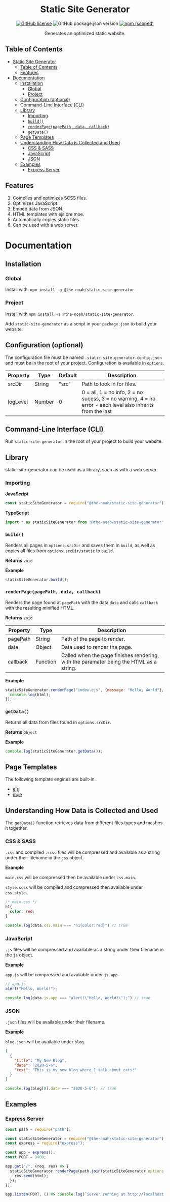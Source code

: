 <div align="center">

# Static Site Generator

[![GitHub license](https://img.shields.io/github/license/The-Noah/static-site-generator.svg)](https://github.com/The-Noah/static-site-generator/blob/master/LICENSE)
![GitHub package.json version](https://img.shields.io/github/package-json/v/The-Noah/static-site-generator)
[![npm (scoped)](https://img.shields.io/npm/v/@the-noah/static-site-generator)](https://www.npmjs.com/package/@the-noah/static-site-generator)

Generates an optimized static website.

</div>

## Table of Contents

- [Static Site Generator](#static-site-generator)
  - [Table of Contents](#table-of-contents)
  - [Features](#features)
- [Documentation](#documentation)
  - [Installation](#installation)
    - [Global](#global)
    - [Project](#project)
  - [Configuration (optional)](#configuration-optional)
  - [Command-Line Interface (CLI)](#command-line-interface-cli)
  - [Library](#library)
    - [Importing](#importing)
    - [`build()`](#build)
    - [`renderPage(pagePath, data, callback)`](#renderpagepagepath-data-callback)
    - [`getData()`](#getdata)
  - [Page Templates](#page-templates)
  - [Understanding How Data is Collected and Used](#understanding-how-data-is-collected-and-used)
    - [CSS & SASS](#css--sass)
    - [JavaScript](#javascript)
    - [JSON](#json)
  - [Examples](#examples)
    - [Express Server](#express-server)

## Features

1. Compiles and optimizes SCSS files.
2. Optimizes JavaScript.
3. Embed data from JSON.
4. HTML templates with ejs ore moe.
5. Automatically copies static files.
6. Can be used with a web server.

# Documentation

## Installation

### Global

Install with: `npm install -g @the-noah/static-site-generator`

### Project

Install with `npm install -s @the-noah/static-site-generator`.

Add `static-site-generator` as a script in your `package.json` to build your website.

## Configuration (optional)

The configuration file must be named `.static-site-generator.config.json` and must be in the root of your project. Configuration is available in `options`.

| Property | Type   | Default | Description |
| -------- | ------ | ------- | ----------- |
| srcDir   | String | "src"   | Path to look in for files. |
| logLevel | Number | 0       | 0 = all, 1 = no info, 2 = no sucess, 3 = no warning, 4 = no error - each level also inherits from the last |

## Command-Line Interface (CLI)

Run `static-site-generator` in the root of your project to build your website.

## Library

static-site-generator can be used as a library, such as with a web server.

### Importing

**JavaScript**
```javascript
const staticSiteGenerator = require("@the-noah/static-site-generator");
```

**TypeScript**
```typescript
import * as staticSiteGenerator from "@the-noah/static-site-generator";
```

### `build()`

Renders all pages in `options.srcDir` and saves them in `build`, as well as copies all files from `options.srcDir/static` to `build`.

**Returns** `void`

**Example**
```javascript
staticSiteGenerator.build();
```

### `renderPage(pagePath, data, callback)`

Renders the page found at `pagePath` with the data `data` and calls `callback` with the resulting minified HTML.

**Returns** `void`

| Property | Type     | Description |
| -------- | -------- | ----------- |
| pagePath | String   | Path of the page to render. |
| data     | Object   | Data used to render the page. |
| callback | Function | Called when the page finishes rendering, with the paramater being the HTML as a string. |

**Example**
```javascript
staticSiteGenerator.renderPage("index.ejs", {message: "Hello, World"}, (html) => {
  console.log(html);
});
```

### `getData()`

Returns all data from files found in `options.srcDir`.

**Returns** `Object`

**Example**
```javascript
console.log(staticSiteGenerator.getData());
```

## Page Templates

The following template engines are built-in.

- [ejs](https://www.npmjs.com/package/ejs)
- [moe](https://www.npmjs.com/package/@toptensoftware/moe-js)

## Understanding How Data is Collected and Used

The `getData()` function retrieves data from different files types and mashes it together.

### CSS & SASS

`.css` and compiled `.scss` files will be compressed and available as a string under their filename in the `css` object.

**Example**

`main.css` will be compressed then be available under `css.main`.

`style.scss` will be compiled and compressed then available under `css.style`.

```css
/* main.css */
h1{
  color: red;
}
```

```javascript
console.log(data.css.main === "h1{color:red}") // true
```

### JavaScript

`.js` files will be compressed and available as a string under their filename in the `js` object.

**Example**

`app.js` will be compressed and available under `js.app`.

```javascript
// app.js
alert("Hello, World!");
```

```javascript
console.log(data.js.app === "alert(\"Hello, World!\");") // true
```

### JSON

`.json` files will be available under their filename.

**Example**

`blog.json` will be available under `blog`.

```json
[
  {
    "title": "My New Blog",
    "date": "2020-5-6",
    "text": "This is my new blog where I talk about cats!"
  }
]
```

```javascript
console.log(blog[0].date === "2020-5-6"); // true
```

## Examples

### Express Server

```javascript
const path = require("path");

const staticSiteGenerator = require("@the-noah/static-site-generator");
const express = require("express");

const app = express();
const PORT = 3000;

app.get("/", (req, res) => {
  staticSiteGenerator.renderPage(path.join(staticSiteGenerator.options.srcDir, "index.ejs"), staticSiteGenerator.getData(), (html) => {
    res.send(html);
  });
});

app.listen(PORT, () => console.log(`Server running at http://localhost:${PORT}`));
```
